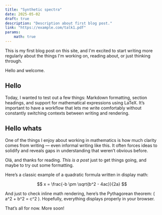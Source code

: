 ```yaml
---
title: "Synthetic spectra"
date: 2025-05-02
draft: true
description: "Description about first blog post."
link: "https://example.com/talk1.pdf"
params:
    math: true
---
```


This is my first blog post on this site, and I'm excited to start writing more regularly about the things I'm working on, reading about, or just thinking through.

Hello and welcome.

## Hello

Today, I wanted to test out a few things: Markdown formatting, section headings, and support for mathematical expressions using LaTeX. It’s important to have a workflow that lets me write comfortably without constantly switching contexts between writing and rendering.

## Hello whats

One of the things I enjoy about working in mathematics is how much clarity comes from writing — even informal writing like this. It often forces ideas to solidify and reveals gaps in understanding that weren’t obvious before.

Olá, and thanks for reading. *This is a post* just to get things going, and maybe to try out some formatting.

Here’s a classic example of a quadratic formula written in display math:

$$
x = \frac{-b \pm \sqrt{b^2 - 4ac}}{2a}
$$

And just to check inline math rendering, here’s the Pythagorean theorem: \( a^2 + b^2 = c^2 \). Hopefully, everything displays properly in your browser.

That’s all for now. More soon!
